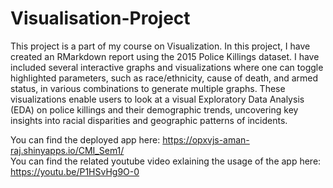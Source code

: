 # Visualisation-Project
This project is a part of my course on Visualization. In this project, I have created an RMarkdown report using the 2015 Police Killings dataset. I have included several interactive graphs and visualizations where one can toggle highlighted parameters, such as race/ethnicity, cause of death, and armed status, in various combinations to generate multiple graphs. These visualizations enable users to look at a visual Exploratory Data Analysis (EDA) on police killings and their demographic trends, uncovering key insights into racial disparities and geographic patterns of incidents.


You can find the deployed app here: https://opxvjs-aman-raj.shinyapps.io/CMI_Sem1/  
You can find the related youtube video exlaining the usage of the app here: https://youtu.be/P1HSvHg9O-0
